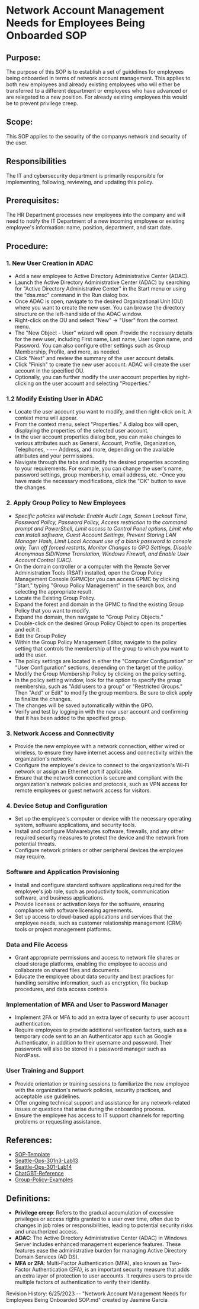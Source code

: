 # Network Account Management Needs for Employees Being Onboarded SOP

## Purpose:
The purpose of this SOP is to establish a set of guidelines for employees being onboarded in terms of network account management. This applies to both new employees and already existing employees who will either be transferred to a different department or employees who have advanced or are relegated to a new position. For already existing employees this would be to prevent privilege creep. 

## Scope:
This SOP applies to the security of the companys network and security of the user.

## Responsibilities 
The IT and cybersecurity department is primarily responsible for implementing, following, reviewing, and updating this policy.

## Prerequisites:
The HR Department processes new employees into the company and will need to notify the IT Department of a new incoming employee or existing employee's information: name, position, department, and start date. 

## Procedure:
### **1. New User Creation in ADAC**
- Add a new employee to Active Directory Administrative Center (ADAC). 
- Launch the Active Directory Administrative Center (ADAC) by searching for "Active Directory Administrative Center" in the Start menu or using the "dsa.msc" command in the Run dialog box.
- Once ADAC is open, navigate to the desired Organizational Unit (OU) where you want to create the new user. You can browse the directory structure on the left-hand side of the ADAC window.
- Right-click on the OU and select "New" -> "User" from the context menu.
- The "New Object - User" wizard will open. Provide the necessary details for the new user, including First name, Last name, User logon name, and Password. You can also configure other settings such as Group Membership, Profile, and more, as needed.
- Click "Next" and review the summary of the user account details.
- Click "Finish" to create the new user account. ADAC will create the user account in the specified OU.
- Optionally, you can further modify the user account properties by right-clicking on the user account and selecting "Properties."

### **1.2 Modify Existing User in ADAC**
- Locate the user account you want to modify, and then right-click on it. A context menu will appear.
- From the context menu, select "Properties." A dialog box will open, displaying the properties of the selected user account.
- In the user account properties dialog box, you can make changes to various attributes such as General, Account, Profile, Organization, Telephones, - --- Address, and more, depending on the available attributes and your permissions.
- Navigate through the tabs and modify the desired properties according to your requirements. For example, you can change the user's name, password settings, group membership, email address, etc.
-Once you have made the necessary modifications, click the "OK" button to save the changes.

### **2. Apply Group Policy to New Employees**
- _Specific policies will include: Enable Audit Logs, Screen Lockout Time, Password Policy, Password Policy, Access restriction to the command prompt and PowerShell, Limit access to Control Panel options, Limit who can install software, Guest Account Settings, Prevent Storing LAN Manager Hash, Limit Local Account use of a blank password to console only, Turn off forced restarts, Monitor Changes to GPO Settings, Disable Anonymous SID/Name Translation, Windows Firewall, and Enable User Account Control (UAC)._
- On the domain controller or a computer with the Remote Server Administration Tools (RSAT) installed, open the Group Policy Management Console (GPMC)or you can access GPMC by clicking "Start," typing "Group Policy Management" in the search box, and selecting the appropriate result.
- Locate the Existing Group Policy. 
- Expand the forest and domain in the GPMC to find the existing Group Policy that you want to modify.
- Expand the domain, then navigate to "Group Policy Objects."
- Double-click on the desired Group Policy Object to open its properties and edit it.
- Edit the Group Policy 
- Within the Group Policy Management Editor, navigate to the policy setting that controls the membership of the group to which you want to add the user.
- The policy settings are located in either the "Computer Configuration" or "User Configuration" sections, depending on the target of the policy.
- Modify the Group Membership Policy by clicking on the policy setting.
- In the policy setting window, look for the option to specify the group membership, such as "Add users to a group" or "Restricted Groups." Then "Add" or Edit" to modify the group members. Be sure to click apply to finalize the changes. 
- The changes will be saved automatically within the GPO.
- Verify and test by logging in with the new user account and confirming that it has been added to the specified group.

### **3. Network Access and Connectivity**
- Provide the new employee with a network connection, either wired or wireless, to ensure they have internet access and connectivity within the organization's network.
- Configure the employee's device to connect to the organization's Wi-Fi network or assign an Ethernet port if applicable.
- Ensure that the network connection is secure and compliant with the organization's network policies and protocols, such as VPN access for remote employees or guest network access for visitors.

### **4. Device Setup and Configuration**
- Set up the employee's computer or device with the necessary operating system, software applications, and security tools.
- Install and configure Malwarebytes software, firewalls, and any other required security measures to protect the device and the network from potential threats.
- Configure network printers or other peripheral devices the employee may require.

### **Software and Application Provisioning**
- Install and configure standard software applications required for the employee's job role, such as productivity tools, communication software, and business applications.
- Provide licenses or activation keys for the software, ensuring compliance with software licensing agreements.
- Set up access to cloud-based applications and services that the employee needs, such as customer relationship management (CRM) tools or project management platforms.

### **Data and File Access**
- Grant appropriate permissions and access to network file shares or cloud storage platforms, enabling the employee to access and collaborate on shared files and documents.
- Educate the employee about data security and best practices for handling sensitive information, such as encryption, file backup procedures, and data access controls.

### **Implementation of MFA and User to Password Manager**
- Implement 2FA or MFA to add an extra layer of security to user account authentication.
- Require employees to provide additional verification factors, such as a temporary code sent to an an Authenticator app such as Google Authenticator, in addition to their username and password. Their passwords will also be stored in a password manager such as NordPass.

### **User Training and Support**
- Provide orientation or training sessions to familiarize the new employee with the organization's network policies, security practices, and acceptable use guidelines.
- Offer ongoing technical support and assistance for any network-related issues or questions that arise during the onboarding process.
- Ensure the employee has access to IT support channels for reporting problems or requesting assistance.

## References:
- [SOP-Template](https://github.com/codefellows/seattle-ops-301n3/blob/main/class-15/SOP-example-template.md)
- [Seattle-Ops-301n3-Lab13](https://docs.google.com/document/d/1aEOmYs2EfXnuoA6TWb1nLJsfyjU2Cw3Z4JoXHZEqnE4/edit?usp=sharing)
- [Seattle-Ops-301-Lab14](https://docs.google.com/document/d/1Ws487TTXStKm4_-Hl5ndzFghjlRYh7yxva76JX8mW0o/edit?usp=sharing)
- [ChatGBT-Reference](https://chat.openai.com/share/42f31a28-79db-4767-aa69-b5f8dc8a86e4)
- [Group-Policy-Examples](https://activedirectorypro.com/group-policy-examples-most-useful-gpos-for-security/)

## Definitions:
- **Privilege creep**: Refers to the gradual accumulation of excessive privileges or access rights granted to a user over time, often due to changes in job roles or responsibilities, leading to potential security risks and unauthorized access.
- **ADAC**: The Active Directory Administrative Center (ADAC) in Windows Server includes enhanced management experience features. These features ease the administrative burden for managing Active Directory Domain Services (AD DS).
- **MFA or 2FA**: Multi-Factor Authentication (MFA), also known as Two-Factor Authentication (2FA), is an important security measure that adds an extra layer of protection to user accounts. It requires users to provide multiple factors of authentication to verify their identity. 

Revision History:
6/25/2023 -- "Network Account Management Needs for Employees Being Onboarded SOP.md" created by Jasmine Garcia

